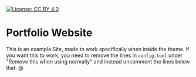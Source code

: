 [![License: CC BY 4.0](https://img.shields.io/badge/License-CC%20BY%204.0-lightgrey.svg)](https://creativecommons.org/licenses/by/4.0/)

# Portfolio Website

This is an example Site, made to work specifically when inside the theme. If you want this to work, you need to remove the lines in `config.toml` under "Remove this when using normally" and instead uncomment the lines below that.
@